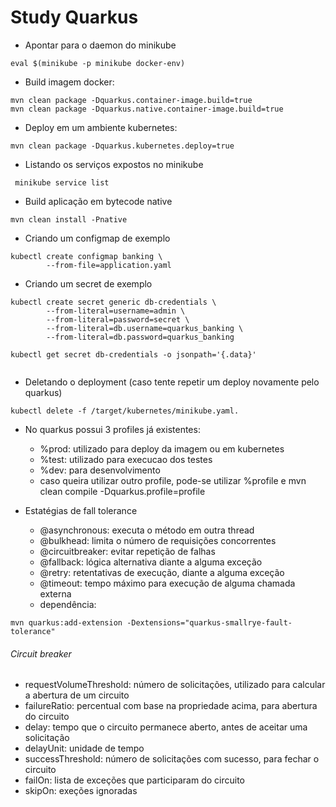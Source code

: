 # Study Quarkus
- Apontar para o daemon do minikube
```
eval $(minikube -p minikube docker-env)
```
- Build imagem docker:
```
mvn clean package -Dquarkus.container-image.build=true
mvn clean package -Dquarkus.native.container-image.build=true
```
- Deploy em um ambiente kubernetes:
```
mvn clean package -Dquarkus.kubernetes.deploy=true
```
- Listando os serviços expostos no minikube
```
 minikube service list
```
- Build aplicação em bytecode native
```
mvn clean install -Pnative
```
- Criando um configmap de exemplo
```
kubectl create configmap banking \
        --from-file=application.yaml
```
- Criando um secret de exemplo
```
kubectl create secret generic db-credentials \
        --from-literal=username=admin \
        --from-literal=password=secret \
        --from-literal=db.username=quarkus_banking \
        --from-literal=db.password=quarkus_banking
        
kubectl get secret db-credentials -o jsonpath='{.data}'
        
```
- Deletando o deployment (caso tente repetir um deploy novamente pelo quarkus)
```
kubectl delete -f /target/kubernetes/minikube.yaml.
```

- No quarkus possui 3 profiles já existentes:
  - %prod: utilizado para deploy da imagem ou em kubernetes
  - %test: utilizado para execucao dos testes
  - %dev: para desenvolvimento
  - caso queira utilizar outro profile, pode-se utilizar %profile e mvn clean compile -Dquarkus.profile=profile  

- Estatégias de fall tolerance
  - @asynchronous: executa o método em outra thread
  - @bulkhead: limita o número de requisições concorrentes
  - @circuitbreaker: evitar repetição de falhas
  - @fallback: lógica alternativa diante a alguma exceção
  - @retry: retentativas de execução, diante a alguma exceção
  - @timeout: tempo máximo para execução de alguma chamada externa
  - dependência:
```
mvn quarkus:add-extension -Dextensions="quarkus-smallrye-fault-tolerance"
```

###### Circuit breaker
- requestVolumeThreshold: número de solicitações, utilizado para calcular a abertura de um circuito
- failureRatio: percentual com base na propriedade acima, para abertura do circuito
- delay: tempo que o circuito permanece aberto, antes de aceitar uma solicitação
- delayUnit: unidade de tempo
- successThreshold: número de solicitações com sucesso, para fechar o circuito
- failOn: lista de exceções que participaram do circuito
- skipOn: exeções ignoradas
